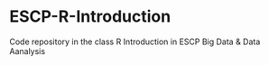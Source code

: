 # ESCP-R-Introduction

Code repository in the class R Introduction in ESCP Big Data & Data Aanalysis
